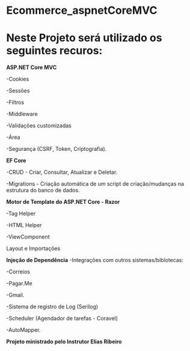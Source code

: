 # Ecommerce_aspnetCoreMVC
# Neste Projeto será utilizado os seguintes recuros:

<b>ASP.NET Core MVC</b>

 -Cookies
 
 -Sessões
 
 -Filtros
 
 -Middleware
 
 -Validações customizadas
 
 -Área
 
 -Segurança (CSRF, Token, Criptografia).


<b>EF Core</b>

 -CRUD - Criar, Consultar, Atualizar e Deletar.

-Migrations - Criação automática de um script de criação/mudanças na estrutura do banco de dados.

<b>Motor de Template do ASP.NET Core - Razor</b>

-Tag Helper

 -HTML Helper

-ViewComponent

 Layout e Importações
 
 <b>Injeção de Dependência</b>
-Integrações com outros sistemas/biblotecas:

-Correios

-Pagar.Me

-Gmail.

-Sistema de registro de Log (Serilog)

-Scheduler (Agendador de tarefas - Coravel)

-AutoMapper.

<b>Projeto ministrado pelo Instrutor Elias Ribeiro</b>
 
 
 
